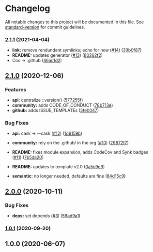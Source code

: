 # Changelog

All notable changes to this project will be documented in this file. See [standard-version](https://github.com/conventional-changelog/standard-version) for commit guidelines.

### [2.1.1](https://github.com/p6m7g8/p6df-homebrew/compare/v2.1.0...v2.1.1) (2021-04-04)


* **link:** remove rendundant symlinks; echo for now ([#14](https://github.com/p6m7g8/p6df-homebrew/issues/14)) ([39b0f87](https://github.com/p6m7g8/p6df-homebrew/commit/39b0f876ae5dbd3d7d93e95755ab04bb40d3b41c))
* **README:** updates generator ([#13](https://github.com/p6m7g8/p6df-homebrew/issues/13)) ([80262f2](https://github.com/p6m7g8/p6df-homebrew/commit/80262f22b3d71248d63807d6688d73e9c0a6ddd1))
* Coc -> .github ([46ac1d2](https://github.com/p6m7g8/p6df-homebrew/commit/46ac1d2e6e02762f9cf1408d63fb913cbe90f003))

## [2.1.0](https://github.com/p6m7g8/p6df-homebrew/compare/v2.0.0...v2.1.0) (2020-12-06)


### Features

* **api:** centralize ::version() ([577255f](https://github.com/p6m7g8/p6df-homebrew/commit/577255fb9e7c1137357adb29fc25aff7292ca617))
* **community:** adds CODE_OF_CONDUCT ([78b713e](https://github.com/p6m7g8/p6df-homebrew/commit/78b713edaf74f250254799af79d7d02cc502eb2a))
* **github:** adds ISSUE_TEMPLATEs ([3fe0047](https://github.com/p6m7g8/p6df-homebrew/commit/3fe00476da3762298d81e8ae945dc61ff2ad594c))


### Bug Fixes

* **api:** cask -> --cask ([#12](https://github.com/p6m7g8/p6df-homebrew/issues/12)) ([1d9159b](https://github.com/p6m7g8/p6df-homebrew/commit/1d9159b3c1fa3ce377d27b6adffa3caa6efc462e))


* **community:** rely on the .github/ in the org ([#10](https://github.com/p6m7g8/p6df-homebrew/issues/10)) ([29872f7](https://github.com/p6m7g8/p6df-homebrew/commit/29872f72ff9dfd105692f5eb46b2c57378adf950))
* **README:** fixes module expansion, adds CodeCov and Synk badges ([#11](https://github.com/p6m7g8/p6df-homebrew/issues/11)) ([7b5da20](https://github.com/p6m7g8/p6df-homebrew/commit/7b5da20d5437184fe5175591f958b329d1890b6e))
* **README:** updates to template v2.0 ([0a5c9e9](https://github.com/p6m7g8/p6df-homebrew/commit/0a5c9e9de457e400b310d05e976535fb93941d04))
* **semantic:** no longer needed, defaults are fine ([84d15c9](https://github.com/p6m7g8/p6df-homebrew/commit/84d15c9b86e9b010a0f214b2565896b243051586))

## [2.0.0](https://github.com/p6m7g8/p6df-homebrew/compare/v1.0.1...v2.0.0) (2020-10-11)


### Bug Fixes

* **deps:** set depends ([#3](https://github.com/p6m7g8/p6df-homebrew/issues/3)) ([56ad9a1](https://github.com/p6m7g8/p6df-homebrew/commit/56ad9a1eda54e6de6c66eff7a03020932e7365aa))

### [1.0.1](https://github.com/p6m7g8/p6df-homebrew/compare/v1.0.0...v1.0.1) (2020-09-20)

## 1.0.0 (2020-06-07)
